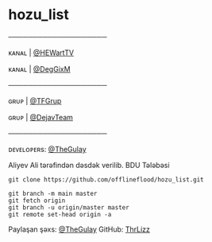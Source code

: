 # hozu_list
────────────────────

ᴋᴀɴᴀʟ | [@HEWartTV](https://telegram.me/HEWartTV)

ᴋᴀɴᴀʟ | [@DegGixM](https://telegram.me/DegGixM)

────────────────────

ɢʀᴜᴘ | [@TFGrup](https://telegram.me/TFGrup)

ɢʀᴜᴘ | [@DejavTeam](https://telegram.me/DejavTeam)

────────────────────

ᴅᴇᴠᴇʟᴏᴘᴇʀs: [@TheGulay](https://telegram.me/TheGulay)



Aliyev Ali tərəfindən dəsdək verilib. BDU Tələbəsi

```
git clone https://github.com/offlineflood/hozu_list.git
```

```
git branch -m main master
git fetch origin
git branch -u origin/master master
git remote set-head origin -a
```

Paylaşan şəxs: [@TheGulay](https://telegram.me/TheGulay)
GitHub: [ThrLizz](https://github.com/ThrLizz)
